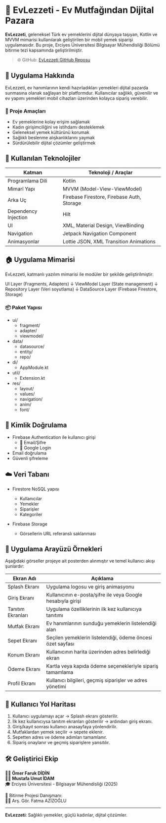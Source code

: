 
# 🍲 EvLezzeti - Ev Mutfağından Dijital Pazara

**EvLezzeti**, geleneksel Türk ev yemeklerini dijital dünyaya taşıyan, Kotlin ve MVVM mimarisi kullanılarak geliştirilen bir mobil yemek siparişi uygulamasıdır. Bu proje, Erciyes Üniversitesi Bilgisayar Mühendisliği Bölümü bitirme tezi kapsamında geliştirilmiştir.

> 🌐 GitHub: [EvLezzeti GitHub Reposu](https://github.com/Ev-Lezzeti/Ev-Lezzeti)

## 📱 Uygulama Hakkında

EvLezzeti, ev hanımlarının kendi hazırladıkları yemekleri dijital pazarda sunmasına olanak sağlayan bir platformdur. Kullanıcılar sağlıklı, güvenilir ve ev yapımı yemekleri mobil cihazları üzerinden kolayca sipariş verebilir.

### 🎯 Proje Amaçları

- Ev yemeklerine kolay erişim sağlamak
- Kadın girişimciliğini ve istihdamı desteklemek
- Geleneksel yemek kültürünü korumak
- Sağlıklı beslenme alışkanlıklarını yaymak
- Sürdürülebilir dijital çözümler geliştirmek

## 🧹 Kullanılan Teknolojiler

| Katman               | Teknoloji / Araçlar                        |
| -------------------- | ------------------------------------------ |
| Programlama Dili     | Kotlin                                     |
| Mimarî Yapı          | MVVM (Model-View-ViewModel)                |
| Arka Uç              | Firebase Firestore, Firebase Auth, Storage |
| Dependency Injection | Hilt                                       |
| UI                   | XML, Material Design, ViewBinding          |
| Navigation           | Jetpack Navigation Component               |
| Animasyonlar         | Lottie JSON, XML Transition Animations     |

## 🏠 Uygulama Mimarisi

EvLezzeti, katmanlı yazılım mimarisi ile modüler bir şekilde geliştirilmiştir:


UI Layer (Fragments, Adapters)
    ↓
ViewModel Layer (State management)
    ↓
Repository Layer (Veri soyutlama)
    ↓
DataSource Layer (Firebase Firestore, Storage)


### 📦 Paket Yapısı


- ui/
    - fragment/
    - adapter/
    - viewmodel/
- data/
    - datasource/
    - entity/
    - repo/
- di/
    - AppModule.kt
- util/
    - Extension.kt
- res/
    - layout/
    - values/
    - navigation/
    - anim/
    - font/


## 🔐 Kimlik Doğrulama

- Firebase Authentication ile kullanıcı girişi
  - 📧 Email/Şifre
  - 🔐 Google Login
- Email doğrulama
- Güvenli şifreleme

## ☁️ Veri Tabanı

- Firestore NoSQL yapısı

  - Kullanıcılar
  - Yemekler
  - Siparişler
  - Kategoriler

- Firebase Storage

  - Görsellerin URL referanslı saklanması

## 🎨 Uygulama Arayüzü Örnekleri

Aşağıdaki görseller projeye ait posterden alınmıştır ve temel kullanıcı akışı şunlardır:

| Ekran Adı         | Açıklama                                                    |
| ----------------- | ----------------------------------------------------------- |
| Splash Ekranı     | Uygulama logosu ve giriş animasyonu                         |
| Giriş Ekranı      | Kullanıcının e-posta/şifre ile veya Google hesabıyla girişi |
| Tanıtım Ekranları | Uygulama özelliklerinin ilk kez kullanıcıya tanıtımı        |
| Mutfak Ekranı     | Ev hanımlarının sunduğu yemeklerin listelendiği alan        |
| Sepet Ekranı      | Seçilen yemeklerin listelendiği, ödeme öncesi özet sayfası  |
| Konum Ekranı      | Kullanıcının harita üzerinden adres belirlediği ekran       |
| Ödeme Ekranı      | Kartla veya kapıda ödeme seçenekleriyle sipariş tamamlama   |
| Profil Ekranı     | Kullanıcı bilgileri, geçmiş siparişler ve adres yönetimi    |

## 🧭 Kullanıcı Yol Haritası

1. Kullanıcı uygulamayı açar → Splash ekranı gösterilir.
2. İlk kez kullanıcıysa tanıtım ekranları gösterilir → ardından giriş ekranı.
3. Giriş/kayıt sonrası kullanıcı anasayfaya yönlendirilir.
4. Mutfaklardan yemek seçilir → sepete eklenir.
5. Sepetten adres ve ödeme adımları tamamlanır.
6. Sipariş onaylanır ve geçmiş siparişlere yansıtılır.


## 🛠️ Geliştirici Ekip

👨‍💻 **Ömer Faruk DİDİN**\
👨‍💻 **Mustafa Umut İDAM**\
🎓 Erciyes Üniversitesi - Bilgisayar Mühendisliği (2025)

📘 Bitirme Projesi Danışmanı:\
👩‍🏫 Arş. Gör. Fatma AZİZOĞLU


---

**EvLezzeti**: Sağlıklı yemekler, güçlü kadınlar, dijital çözümler.

